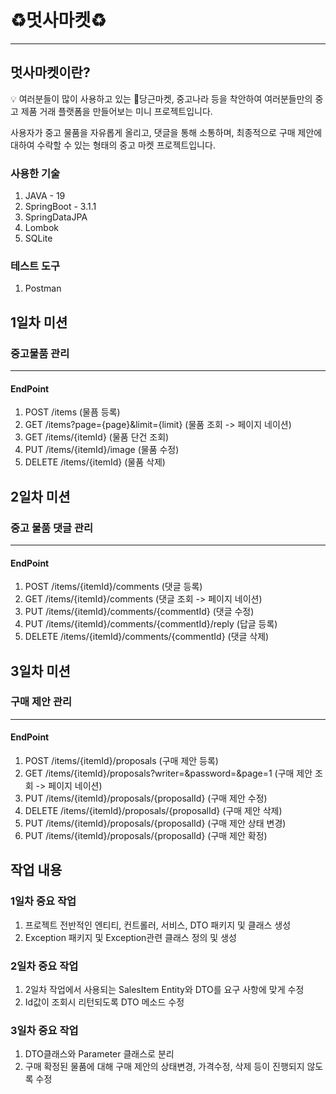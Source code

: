 # ♻️멋사마켓♻️
---
## 멋사마켓이란?

<aside>
💡 여러분들이 많이 사용하고 있는 🥕당근마켓, 중고나라 등을 착안하여 여러분들만의 중고 제품 거래 플랫폼을 만들어보는 미니 프로젝트입니다.

사용자가 중고 물품을 자유롭게 올리고, 댓글을 통해 소통하며, 최종적으로 구매 제안에 대하여 수락할 수 있는 형태의 중고 마켓 프로젝트입니다.
</aside>

### 사용한 기술
1. JAVA - 19
2. SpringBoot - 3.1.1
3. SpringDataJPA
4. Lombok
5. SQLite

### 테스트 도구
1. Postman

## 1일차 미션
### 중고물품 관리
---
#### EndPoint
1. POST /items (물픔 등록)
2. GET /items?page={page}&limit={limit} (물품 조회 -> 페이지 네이션)
3. GET /items/{itemId} (물품 단건 조회)
4. PUT /items/{itemId}/image (물품 수정)
5. DELETE /items/{itemId} (물품 삭제)


## 2일차 미션
### 중고 물품 댓글 관리
---
#### EndPoint
1. POST /items/{itemId}/comments (댓글 등록)
2. GET /items/{itemId}/comments (댓글 조회 -> 페이지 네이션)
3. PUT /items/{itemId}/comments/{commentId} (댓글 수정)
4. PUT /items/{itemId}/comments/{commentId}/reply (답글 등록)
5. DELETE /items/{itemId}/comments/{commentId} (댓글 삭제)


## 3일차 미션
### 구매 제안 관리
---
#### EndPoint
1. POST /items/{itemId}/proposals (구매 제안 등록)
2. GET /items/{itemId}/proposals?writer=&password=&page=1 (구매 제안 조회 -> 페이지 네이션)
3. PUT /items/{itemId}/proposals/{proposalId} (구매 제안 수정)
4. DELETE /items/{itemId}/proposals/{proposalId} (구매 제안 삭제)
5. PUT /items/{itemId}/proposals/{proposalId} (구매 제안 상태 변경)
6. PUT /items/{itemId}/proposals/{proposalId} (구매 제안 확정)

## 작업 내용
### 1일차 중요 작업
1. 프로젝트 전반적인 엔티티, 컨트롤러, 서비스, DTO 패키지 및 클래스 생성
2. Exception 패키지 및 Exception관련 클래스 정의 및 생성

### 2일차 중요 작업
1. 2일차 작업에서 사용되는 SalesItem Entity와 DTO를 요구 사항에 맞게 수정
2. Id값이 조회시 리턴되도록 DTO 메소드 수정

### 3일차 중요 작업
1. DTO클래스와 Parameter 클래스로 분리
2. 구매 확정된 물품에 대해 구매 제안의 상태변경, 가격수정, 삭제 등이 진행되지 않도록 수정

